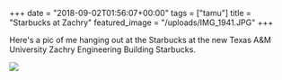 +++
date = "2018-09-02T01:56:07+00:00"
tags = ["tamu"]
title = "Starbucks at Zachry"
featured_image = "/uploads/IMG_1941.JPG"
+++

Here's a pic of me hanging out at the Starbucks at the new Texas A&M University Zachry Engineering Building Starbucks.

![](/uploads/IMG_1941.JPG)
